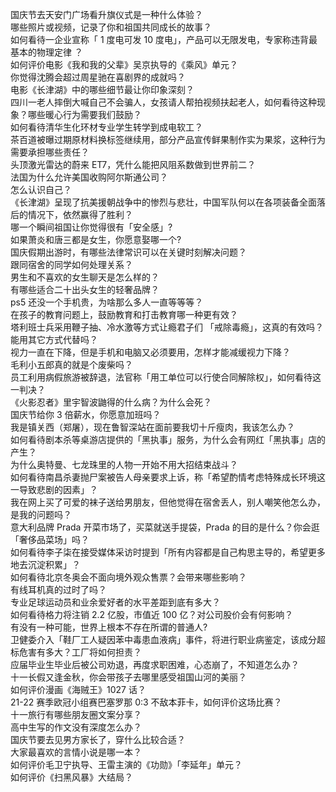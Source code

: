 国庆节去天安门广场看升旗仪式是一种什么体验？  
哪些照片或视频，记录了你和祖国共同成长的故事？  
如何看待一企业宣称「 1 度电可发 10 度电」，产品可以无限发电，专家称违背最基本的物理定律 ？  
如何评价电影《我和我的父辈》吴京执导的《乘风》单元？  
你觉得沈腾会超过周星驰在喜剧界的成就吗？  
电影《长津湖》中的哪些细节最让你印象深刻？  
四川一老人摔倒大喊自己不会骗人，女孩请人帮拍视频扶起老人，如何看待这种现象？哪些暖心行为需要我们鼓励？  
如何看待清华生化环材专业学生转学到成电软工？  
茶百道被曝过期原材料换标签继续用，部分产品宣传鲜果制作实为果浆，这种行为需要承担哪些责任？  
头顶激光雷达的蔚来 ET7，凭什么能把风阻系数做到世界前二？  
法国为什么允许美国收购阿尔斯通公司？  
怎么认识自己？  
《长津湖》呈现了抗美援朝战争中的惨烈与悲壮，中国军队何以在各项装备全面落后的情况下，依然赢得了胜利？  
哪一个瞬间祖国让你觉得很有「安全感」?  
如果萧炎和唐三都是女生，你愿意娶哪一个?  
国庆假期出游时，有哪些法律常识可以在关键时刻解决问题？  
跟同宿舍的同学如何处理关系？  
男生和不喜欢的女生聊天是怎么样的？  
有哪些适合二十出头女生的轻奢品牌？  
ps5 还没一个手机贵，为啥那么多人一直等等等？  
在孩子的教育问题上，鼓励教育和打击教育哪一种更有效？  
塔利班士兵采用鞭子抽、冷水激等方式让瘾君子们 「戒除毒瘾」，这真的有效吗？能用其它方式代替吗？  
视力一直在下降，但是手机和电脑又必须要用，怎样才能减缓视力下降？  
毛利小五郎真的就是个废柴吗？  
员工利用病假旅游被辞退，法官称「用工单位可以行使合同解除权」，如何看待这一判决？  
《火影忍者》里宇智波鼬得的什么病？为什么会死？  
国庆节给你 3 倍薪水，你愿意加班吗？  
我是镇关西（郑屠），现在鲁智深站在面前要我切十斤瘦肉，我该怎么办？  
如何看待剧本杀等桌游店提供的「黑执事」服务，为什么会有网红「黑执事」店的产生？  
为什么奥特曼、七龙珠里的人物一开始不用大招结束战斗？  
如何看待南昌杀妻抛尸案被告人母亲要求上诉，称「希望酌情考虑特殊成长环境这一导致悲剧的因素」？  
我在网上买了可爱的袜子送给男朋友，但他觉得在宿舍丢人，别人嘲笑他怎么办，是我的问题吗？  
意大利品牌 Prada 开菜市场了，买菜就送手提袋，Prada 的目的是什么？你会逛「奢侈品菜场」吗？  
如何看待李子柒在接受媒体采访时提到「所有内容都是自己构思主导的，希望更多地去沉淀积累」？  
如何看待北京冬奥会不面向境外观众售票？会带来哪些影响？  
有线耳机真的过时了吗？  
专业足球运动员和业余爱好者的水平差距到底有多大？  
如何看待格力将注销 2.2 亿股，市值近 100 亿？对公司股价会有何影响？  
有没有一种可能，世界上根本不存在所谓的普通人?  
卫健委介入「鞋厂工人疑因苯中毒患血液病」事件，将进行职业病鉴定，该成分超标危害有多大？工厂将如何担责？  
应届毕业生毕业后被公司劝退，再度求职困难，心态崩了，不知道怎么办？  
十一长假又逢金秋，你会带孩子去哪里感受祖国山河的美丽？  
如何评价漫画《海贼王》1027 话？  
21-22 赛季欧冠小组赛巴塞罗那 0:3 不敌本菲卡，如何评价这场比赛？  
十一旅行有哪些朋友圈文案分享？  
高中生写的作文没有深度怎么办？  
国庆节要去见男方家长了，穿什么比较合适？  
大家最喜欢的言情小说是哪一本？  
如何评价毛卫宁执导、王雷主演的《功勋》「李延年」单元？  
如何评价《扫黑风暴》大结局？  
